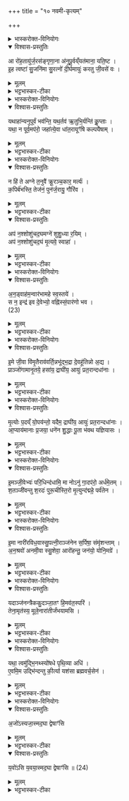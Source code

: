 +++
title = "१० नवमी-कृत्यम्"

+++

<details><summary>भास्करोक्त-विनियोगः</summary>

1नवम्यां व्युष्टायां  
यज्ञोपवीत्य् अन्तरा ग्रामं श्मशानं च  
अग्निम् उपसमाधाय सम्परिस्तीर्य  
अपरेणाग्निं रोहितं चर्मानडुहं प्राचीनग्रीवम् उत्तरलोमास्तीर्य  
तद्-वेतस-मालिनो ज्ञातीन् आरोहयति - आरोहतेति ॥  
</details>


<details open><summary>विश्वास-प्रस्तुतिः</summary>

आ रो॑ह॒तायु॑र्ज॒रस॑ङ्गृणा॒ना अ॑नुपू॒र्वय्ँयत॑माना॒ यति॒ष्ट ।  
इ॒ह त्वष्टा॑ सु॒जनि॑मा सु॒रत्नो॑ दी॒र्घमायुः॑ करतु जी॒वसे॑ वः ।  
</details>

<details><summary>मूलम्</summary>

आ रो॑ह॒तायु॑र्ज॒रस॑ङ्गृणा॒ना अ॑नुपू॒र्वय्ँयत॑माना॒ यति॒ष्ट ।  
इ॒ह त्वष्टा॑ सु॒जनि॑मा सु॒रत्नो॑ दी॒र्घमायुः॑ करतु जी॒वसे॑ वः ।  
</details>

<details><summary>भट्टभास्कर-टीका</summary>

हे ज्ञातयः! इदं चर्म आरोहत आयुर् जीवितं जरसं जरां गृणानाः प्रार्थयमाना यावज्जरमायुः प्रार्थयमाना आरोहत अनुपूर्वं ज्येष्ठक्रमेण वर्णक्रमेण च अन्येषु । प्रेतकर्मसु कनिष्ठक्रमेण प्रवृत्तिः । अत्र तु शान्तिकर्मणि सर्व एव प्रयत्नो अनुपूर्वं कर्तव्यः । यतिष्ट द्वे एते पदे । यतिशब्दो यावन्त इत्यस्य अर्थे । स्त इत्य् अस्तेर्लोटि मध्यमपुरुषबहुवचनम् । लडर्थे लोट् । यावन्त स्थ ते सर्वे आरोहतेति । बह्वृचास्तु - लडन्तमेवाधीयते - 'यतिष्ठ' इति । पदकाले च द्वैपद्यम् । इह कर्मणि त्वष्टा हविषां पापानां वा तनूकर्ताऽयमग्निः सुजनिमा शोभनजन्मा सुरत्नः भक्तेभ्यो देयैः शोभनैः रत्नैरुपेतः वः युष्मभ्यं दीर्घमायुः करतु ददातु जीवसे जीवनाय ॥  
</details>

<details><summary>भास्करोक्त-विनियोगः</summary>

2अथैनान् अनुपूर्वान् कल्पयति - यथाऽहानीति ॥ 
</details>


<details open><summary>विश्वास-प्रस्तुतिः</summary>

यथाहा॑न्यनुपूर्वं भव॑न्ति॒ यथ॒र्तव॑ ऋ॒तुभि॒र्यन्ति॑ कॢ॒प्ताः ।  
यथा॒ न पूर्व॒मप॑रो॒ जहा॑त्ये॒वा धा॑त॒रायूꣳ॑षि कल्पयैषाम् ।  
</details>

<details><summary>मूलम्</summary>

यथाहा॑न्यनुपूर्वं भव॑न्ति॒ यथ॒र्तव॑ ऋ॒तुभि॒र्यन्ति॑ कॢ॒प्ताः ।  
यथा॒ न पूर्व॒मप॑रो॒ जहा॑त्ये॒वा धा॑त॒रायूꣳ॑षि कल्पयैषाम् ।  
</details>

<details><summary>भट्टभास्कर-टीका</summary>

अहानि यथा अनुपूर्वं क्रमेण भवन्ति - आदित्यवारस्सोमवार इति । यथा वा वसन्तादय ऋतव ऋतुभिर् ग्रीष्मादिभिः क्रमेण कॢप्ता यन्ति गच्छन्ति । यथेति वचनात्तथेति गम्यते । तथा एषां ज्ञातीनां मध्ये पूर्व पूर्वोत्पन्नम् अपरः परोत्पन्नः यथा न जहाति तस्मिन् जीवति न म्रियते एवा एवं हे धातः ! प्रजापते ! एवम् एषाम् आयूंषि कल्पय ॥  
</details>

<details><summary>भास्करोक्त-विनियोगः</summary>

3अथ प्रतिलोमकृतया वारण्या स्रुचा चतुर्गृहीते द्वे आहुती जुहोति - न हीति ॥ 
</details>


<details open><summary>विश्वास-प्रस्तुतिः</summary>

न हि॑ ते अग्ने त॒नुवै॑ क्रू॒रञ्च॒कार॒ मर्त्यः॑ ।  
क॒पिर्ब॑भस्ति॒ तेज॑नं॒ पुन॑र्ज॒रायु॒ गौरि॑व ।  
</details>

<details><summary>मूलम्</summary>

न हि॑ ते अग्ने त॒नुवै॑ क्रू॒रञ्च॒कार॒ मर्त्यः॑ ।  
क॒पिर्ब॑भस्ति॒ तेज॑नं॒ पुन॑र्ज॒रायु॒ गौरि॑व ।  
</details>

<details><summary>भट्टभास्कर-टीका</summary>

हे अग्ने ! तनुवै । तृतीयार्थे चतुर्थी । तत्सम्बन्धिना तन्वा अस्मदीयो मर्त्यः क्रूरं कर्म पितृमेधं न हि चकार । लोडर्थे लिट् । हि शब्दोऽवधारणे । नैव करोतु । उत्तरेणार्धेन अग्निस्स्तूयते । तत्रैकवाक्यताप्रसिद्ध्यर्थं यस्य ते इत्यध्याहारः । यस्य ते तेजनं तेजः कपिर् आदित्यः कम् उदकं भूयिष्ठं पिबति रश्मिभिरादत्त इति । पुनः वीप्साया लोपो द्रष्टव्यः । पुनःपुनो ऽहरहः बभस्ति भक्षयति रात्री प्रवेशितं तेजः प्रातरुपादत्ते ; जरायु गौरिव यथा गौः प्रसूता अनिवार्यमाणा स्वं जरायु भक्षयते तद्वत् । 'अग्निं वावादित्यः सायं प्रविशति । उद्यन्तं वावादित्यमग्निरनु समारोहति' इति । एवं नामभागस्त्वं यथाऽऽदित्यमाप्याययसि तेन चाप्याय्यसे इति ॥  
</details>

<details open><summary>विश्वास-प्रस्तुतिः</summary>

अप॑ न॒श्शोशु॑चद॒घमग्ने॑ शुशु॒ध्या र॒यिम् ।  
अप॑ न॒श्शोशु॑चद॒घं मृ॒त्यवे॒ स्वाहा॑ ।  
</details>

<details><summary>मूलम्</summary>

अप॑ न॒श्शोशु॑चद॒घमग्ने॑ शुशु॒ध्या र॒यिम् ।  
अप॑ न॒श्शोशु॑चद॒घं मृ॒त्यवे॒ स्वाहा॑ ।  
</details>

<details><summary>भट्टभास्कर-टीका</summary>

4अप न इति ॥ हे अग्ने! नो ऽस्माकं सम्बन्ध्य् अघम् अपशोशुचत् । यद्यप्यन्यत्र शुचिर्दीप्तौ शोके वा दृष्टस् तथाऽप्यत्र उपसर्गवशाद् अपनये द्रष्टव्यः । पुरुषव्यत्ययः । पञ्चमो लकारः । अपशोशुचद् अपनय रयिं धनं च आशुशुद्धि । शुन्धीति याच्ञाकर्मसु पठ्यते । तस्यैवेदं सु[वि]कृतं रूपम् । याच्ञया च तत्पूर्वं दानं लक्ष्यते । आभिमुख्येन पापमपनय । अप न इत्यादि । पुनरादरार्थम् । मृत्यवे स्वाहा त्वत्प्रसादादिदं मृत्यवे दत्तमस्तु ॥  
</details>

<details><summary>भास्करोक्त-विनियोगः</summary>

5उत्तरेणाग्निं लोहितोऽनड्वान् प्राङ्मुखोऽवस्थितो भवति । तं ज्ञातयोऽन्वारभन्ते - अनड्वाहम् इति ॥ 
</details>


<details open><summary>विश्वास-प्रस्तुतिः</summary>

अ॒न॒ड्वाह॑म॒न्वार॑भामहे स्व॒स्तये॑ ।  
स न॒ इन्द्र॑ इव दे॒वेभ्यो॒ वह्नि॑स्सं॒पार॑णो भव ।  
(23)  
</details>

<details><summary>मूलम्</summary>

अ॒न॒ड्वाह॑म॒न्वार॑भामहे स्व॒स्तये॑ ।  
स न॒ इन्द्र॑ इव दे॒वेभ्यो॒ वह्नि॑स्सं॒पार॑णो भव ।  
(23)  
</details>

<details><summary>भट्टभास्कर-टीका</summary>

अनः शकटं तद्वहतीत्य् अनड्वान् तद्वहनयोग्यं तं त्वा अन्वारभामहे स्वस्तये अविनाशाय । स त्वं नो ऽस्मभ्यं वह्निर् वोढा सम्पारणः सम्यक्पारस्य च नेता भव इन्द्र इव देवेभ्यः यथा इन्द्रः वह्निः सम्पारणश्च तद्वत् ॥  
</details>

<details><summary>भास्करोक्त-विनियोगः</summary>

6अथ प्राञ्चो गच्छन्ति - इमे जीवा इति ॥ 
</details>

<details open><summary>विश्वास-प्रस्तुतिः</summary>

इ॒मे जी॒वा वि॑मृ॒तैराव॑वर्ति॒न्नभू॑द्भ॒द्रा दे॒वहू॑तिन्नो अ॒द्य ।  
प्राञ्जो॑गामानृ॒तये॒ हसा॑य॒ द्राघी॑य॒ आयुः॑ प्रत॒रान्दधा॑नाः ।  
</details>

<details><summary>मूलम्</summary>

इ॒मे जी॒वा वि॑मृ॒तैराव॑वर्ति॒न्नभू॑द्भ॒द्रा दे॒वहू॑तिन्नो अ॒द्य ।  
प्राञ्जो॑गामानृ॒तये॒ हसा॑य॒ द्राघी॑य॒ आयुः॑ प्रत॒रान्दधा॑नाः ।  
</details>

<details><summary>भट्टभास्कर-टीका</summary>

जीवन्त इमे मृतस्य सम्बन्धिनः वयम् । पञ्चम्यर्थे तृतीया । मृतेभ्यः पितृभ्यः व्याववर्तिन् । लङ्य् उत्तमपुरुषबहुवचने छान्दसं रूपम् । व्यावर्तामहे अतः परं च नो ऽस्माकं भद्रा देवहूतिम् । विभक्तिव्यत्ययः । देवहूतिर् देवयज्या अभूद् भवतु । प्रातः जकारश्छान्दसः । प्राञ्चः प्राङ्मुखा वयम् अगाम । वर्तमाने लुङ् । संहिताकाले छान्दसो दीर्घः । बह्वृचा ह्रस्वमेव पठन्ति । किमर्थं गच्छथ ? नृतये नृत्ताय हसाय हास्याय च । आभ्यां च स्वैरचेष्टा लक्ष्यते । स्वैरं चेष्टितुं द्राधीयः दीर्घतरम् आयुः प्रतरां दधाना अतिशयेन ॥  
</details>

<details><summary>भास्करोक्त-विनियोगः</summary>

7जघन्यो वेतसशाखया अवकाभिश्च पदानि संलोपयन्नेति - मृत्योरिति ॥ 
</details>


<details open><summary>विश्वास-प्रस्तुतिः</summary>

मृ॒त्योः प॒दय्ँ यो॒पय॑न्तो॒ यदैम॒ द्राघी॑य॒ आयुः॑ प्रत॒रान्दधा॑नाः ।  
आ॒प्याय॑मानाः प्र॒जया॒ धने॑न शु॒द्धाः पू॒ता भ॑वथ यज्ञियासः ।  
</details>

<details><summary>मूलम्</summary>

मृ॒त्योः प॒दय्ँ यो॒पय॑न्तो॒ यदैम॒ द्राघी॑य॒ आयुः॑ प्रत॒रान्दधा॑नाः ।  
आ॒प्याय॑मानाः प्र॒जया॒ धने॑न शु॒द्धाः पू॒ता भ॑वथ यज्ञियासः ।  
</details>

<details><summary>भट्टभास्कर-टीका</summary>

मृत्योर् आगतस्य पदं पदनीयस्थानं योपयन्तः लोपयन्तः प्रमृजन्तः यद् यस्माद् ऐम । एतेर्लुङ्य् अडागमे छान्दसो वृद्धिः । आगतवन्तो वयम् । अनडुहो यत् पदप्रमार्जनं तन् मृत्योरेवं पदानां प्रमार्जनत्वेन निरूप्यते । यस्माद् वयं मृत्योः पदं प्रमृजन्तः प्राङ्मुखा गताः, यत्नादिति । वचनात् तस्मादिति गम्यते; तस्माद् दीर्घतरम् आयुः प्रकृष्टतरं दधाना अस्मासु स्थापयन्त आप्याययन्तः । प्रजया च धनेन च आप्यायमाना वर्धमानाः शुद्धाः शरीरेण पूता मनसा यज्ञियासः यज्ञार्हा भवथ । पुरुषव्यत्ययः । भवामः ॥  
</details>

<details><summary>भास्करोक्त-विनियोगः</summary>

8अथ एभ्योऽध्वर्युर् दक्षिणतोऽश्मानं परिधिं दधाति - इममिति ॥ 
</details>

<details open><summary>विश्वास-प्रस्तुतिः</summary>

इ॒मञ्जी॒वेभ्यः॑ परि॒धिन्द॑धामि॒ मा नोऽनु॑ गा॒दप॑रो॒ अर्ध॑मे॒तम् ।  
श॒तञ्जी॑वन्तु श॒रदः॑ पुरू॒चीस्ति॒रो मृ॒त्युन्द॑द्महे॒ पर्व॑तेन ।  
</details>

<details><summary>मूलम्</summary>

इ॒मञ्जी॒वेभ्यः॑ परि॒धिन्द॑धामि॒ मा नोऽनु॑ गा॒दप॑रो॒ अर्ध॑मे॒तम् ।  
श॒तञ्जी॑वन्तु श॒रदः॑ पुरू॒चीस्ति॒रो मृ॒त्युन्द॑द्महे॒ पर्व॑तेन ।  
</details>

<details><summary>भट्टभास्कर-टीका</summary>

इमम् अश्मानं जीवेभ्यः जीवताम् एषामर्थाय परिधिं मृत्युर् येन परिधीयते तिरोधीयते स परिधिस् तं दधामि स्थापयामि नो ऽस्माकं मध्ये कश्चिदपि नु क्षिप्रम् अकाल एव अर्घम् । धकारश्छान्दसः । एतम् अर्थं मृत्युलक्षणं मा गान् मा गमः । अपरः मृतादन्यः सर्वे वयं शतं शरदः वत्सरान् जीवेम । पुरूचीः पुरूणि बहून्य् आर्तवानि कुसुमादीन्य् अञ्चति इति पुरूचीः शरदः । मृत्युं दद्महे दकारश्छान्दसः दध्महे केन पर्वतेन अनेन अश्मना ॥  
</details>

<details><summary>भास्करोक्त-विनियोगः</summary>

9स्त्रीणाम् अञ्जलिषु सम्पातान् अवनयति । इमा नारीरिति तैर् मुखानि विमृजन्ते ॥ 
</details>

<details open><summary>विश्वास-प्रस्तुतिः</summary>

इ॒मा नारी॑रविध॒वास्सु॒पत्नी॒राञ्ज॑नेन स॒र्पिषा॒ संमृ॑शन्ताम् ।  
अ॒न॒श्रवो॑ अनमी॒वा स्सु॒शेवा॒ आरो॑हन्तु॒ जन॑यो॒ योनि॒मग्रे॑ ।  
</details>

<details><summary>मूलम्</summary>

इ॒मा नारी॑रविध॒वास्सु॒पत्नी॒राञ्ज॑नेन स॒र्पिषा॒ संमृ॑शन्ताम् ।  
अ॒न॒श्रवो॑ अनमी॒वा स्सु॒शेवा॒ आरो॑हन्तु॒ जन॑यो॒ योनि॒मग्रे॑ ।  
</details>

<details><summary>भट्टभास्कर-टीका</summary>

इमा नारीर् नार्यो ऽमात्यस्त्रियो ऽविधवा भर्तृमत्यः सुपत्नीः सुपत्न्यः शोभनः पतिर् यासाम् अविधवा इत्यनेनैव सिद्धे शोभनत्वविशेषविवक्षया पुनर्वचनम् । आञ्जनेन । आङ् ईषदर्थे । ईषदञ्जनसाधनेन । सर्पिषा सम्पाताज्येन । सम्मृशन्तां सम्यक् मुखानि मृजन्तु । अनश्रवो ऽश्रुरहिता अरुदन्त्यो ऽनमीवा अरोगाः सुशेवा मानसदुःखराहिता आरोहन्तु जनयो ऽपत्यजननयोग्या वध्वः योनिं गृहम् अग्रे प्रथमं पुम्भ्यः ॥  
</details>

<details><summary>भास्करोक्त-विनियोगः</summary>

10त्रैककुदेन अञ्जनेनाञ्जीरन् - यदाञ्जनमिति ॥ 
</details>

<details open><summary>विश्वास-प्रस्तुतिः</summary>

यदाञ्ज॑नन्त्रैककु॒दञ्जा॒तꣳ हि॒मव॑त॒स्परि॑ ।  
तेना॒मृत॑स्य॒ मूले॒नारा॑तीर्जंभयामसि ।  
</details>

<details><summary>मूलम्</summary>

यदाञ्ज॑नन्त्रैककु॒दञ्जा॒तꣳ हि॒मव॑त॒स्परि॑ ।  
तेना॒मृत॑स्य॒ मूले॒नारा॑तीर्जंभयामसि ।  
</details>

<details><summary>भट्टभास्कर-टीका</summary>

त्रिककुन्नामपर्वतस् त्रैककुदं यद् एवम्भूतम् आञ्जनम् अक्ष्णोर् ईषदञ्जनसाधनं हिमवतः पर्य् उपरि जातम् । तेन अमृतस्य अमरणस्य मूलेन कारणेन अक्षीण्यञ्जाना अरातीः शत्रुजातीर् जम्भयामसि जम्भमयामः नाशयामः ॥  
</details>

<details><summary>भास्करोक्त-विनियोगः</summary>

11पृथिव्याम् ओषधिस्तम्बं प्रतिष्ठापयति - यथेति ॥ 
</details>

<details open><summary>विश्वास-प्रस्तुतिः</summary>

यथा॒ त्वमु॑द्भि॒नथ्स्यो॑षधे पृथि॒व्या अधि॑ ।  
ए॒वमि॒म उद्भि॑न्दन्तु की॒र्त्या यश॑सा ब्रह्मवर्च॒सेन॑ ।  
</details>

<details><summary>मूलम्</summary>

यथा॒ त्वमु॑द्भि॒नथ्स्यो॑षधे पृथि॒व्या अधि॑ ।  
ए॒वमि॒म उद्भि॑न्दन्तु की॒र्त्या यश॑सा ब्रह्मवर्च॒सेन॑ ।  
</details>

<details><summary>भट्टभास्कर-टीका</summary>

हे ओषधे यथा त्वम् उद्भिद्य प्रकाशसे पृथिव्या अधि । अधिः पञ्चम्यर्थानुवादी । पृथिव्या उद्भिनत्सि । एवम् इमे मृतस्य अमात्या उद्भिन्दन्तु प्रकाशन्तां कीर्त्यादिभिः । कीर्तेर् यशसश्च विद्यादिकारणभेदेन भेदः । वृत्तस्वाध्यायसम्पद् ब्रह्मवर्चसम् ॥  
</details>

<details><summary>भास्करोक्त-विनियोगः</summary>

12अजम् एतदहः पचन्ति यवोदनं च - अजोसि इति ॥ अजस्य प्राश्नन्ति । यवोसीति यवोदनं च ॥ 
</details>


<details open><summary>विश्वास-प्रस्तुतिः</summary>

अ॒जो॑ऽस्यजा॒स्मद॒घा द्वेषाꣳ॑सि
</details>

<details><summary>मूलम्</summary>

अ॒जो॑ऽस्यजा॒स्मद॒घा द्वेषाꣳ॑सि
</details>
 
<details><summary>भट्टभास्कर-टीका</summary>

अजोसि । त्वं तद्विकारमांसस्य अयं प्रकृतिशब्दो ऽज क्षिप । अस्मद् अस्मत्तो ऽघानि द्वेषांसि द्विषां चास्मासु शत्रूणाम् । 
</details>


<details open><summary>विश्वास-प्रस्तुतिः</summary>

य॒वो॑ऽसि य॒वया॒स्मद॒घा द्वेषाꣳ॑सि ॥ (24)
</details>

<details><summary>मूलम्</summary>

य॒वो॑ऽसि य॒वया॒स्मद॒घा द्वेषाꣳ॑सि ॥ (24)
</details>
  
<details><summary>भट्टभास्कर-टीका</summary>

यवोसीति निगदसिद्धम् । यवय अस्मत्तः पृथक्कुरु ॥  
इत्यारण्यके चतुर्थे दशमोऽनुवाकः ॥
</details>
